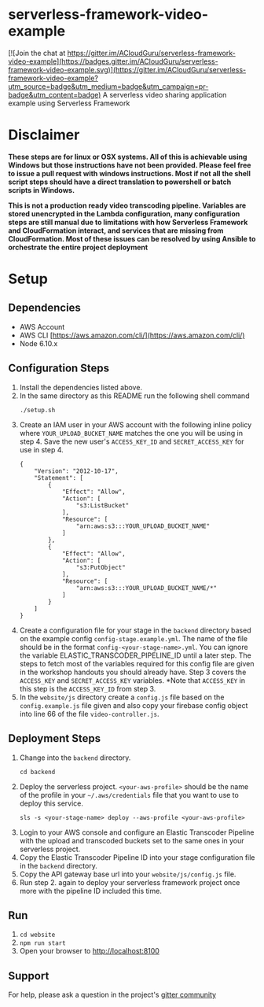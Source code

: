 # serverless-framework-video-example

[![Join the chat at https://gitter.im/ACloudGuru/serverless-framework-video-example](https://badges.gitter.im/ACloudGuru/serverless-framework-video-example.svg)](https://gitter.im/ACloudGuru/serverless-framework-video-example?utm_source=badge&utm_medium=badge&utm_campaign=pr-badge&utm_content=badge)
A serverless video sharing application example using Serverless Framework

# Disclaimer
**These steps are for linux or OSX systems. All of this is achievable using Windows but those instructions have not been provided. Please feel free to issue a pull request with windows instructions. Most if not all the shell script steps should have a direct translation to powershell or batch scripts in Windows.**

**This is not a production ready video transcoding pipeline. Variables are stored unencrypted in the Lambda configuration, many configuration steps are still manual due to limitations with how Serverless Framework and CloudFormation interact, and services that are missing from CloudFormation. Most of these issues can be resolved by using Ansible to orchestrate the entire project deployment**

# Setup
## Dependencies
* AWS Account
* AWS CLI [https://aws.amazon.com/cli/](https://aws.amazon.com/cli/)
* Node 6.10.x

## Configuration Steps
1. Install the dependencies listed above.
2. In the same directory as this README run the following shell command
    ```
    ./setup.sh
    ```
3. Create an IAM user in your AWS account with the following inline policy where `YOUR_UPLOAD_BUCKET_NAME` matches the one you will be using in step 4. Save the new user's `ACCESS_KEY_ID` and `SECRET_ACCESS_KEY` for use in step 4.
    ```
    {
        "Version": "2012-10-17",
        "Statement": [
            {
                "Effect": "Allow",
                "Action": [
                    "s3:ListBucket"
                ],
                "Resource": [
                    "arn:aws:s3:::YOUR_UPLOAD_BUCKET_NAME"
                ]
            },
            {
                "Effect": "Allow",
                "Action": [
                    "s3:PutObject"
                ],
                "Resource": [
                    "arn:aws:s3:::YOUR_UPLOAD_BUCKET_NAME/*"
                ]
            }
        ]
    }
    ```
4. Create a configuration file for your stage in the `backend` directory based on the example config `config-stage.example.yml`. The name of the file should be in the format `config-<your-stage-name>.yml`. You can ignore the variable ELASTIC_TRANSCODER_PIPELINE_ID until a later step. The steps to fetch most of the variables required for this config file are given in the workshop handouts you should already have. Step 3 covers the `ACCESS_KEY` and `SECRET_ACCESS_KEY` variables. *Note that `ACCESS_KEY` in this step is the `ACCESS_KEY_ID` from step 3.
5. In the `website/js` directory create a `config.js` file based on the `config.example.js` file given and also copy your firebase config object into line 66 of the file `video-controller.js`.

## Deployment Steps
1. Change into the `backend` directory.
    ```
    cd backend
    ```
2. Deploy the serverless project. `<your-aws-profile>` should be the name of the profile in your `~/.aws/credentials` file that you want to use to deploy this service.
    ```
    sls -s <your-stage-name> deploy --aws-profile <your-aws-profile>
    ```
3. Login to your AWS console and configure an Elastic Transcoder Pipeline with the upload and transcoded buckets set to the same ones in your serverless project.
4. Copy the Elastic Transcoder Pipeline ID into your stage configuration file in the `backend` directory.
5. Copy the API gateway base url into your `website/js/config.js` file.
6. Run step 2. again to deploy your serverless framework project once more with the pipeline ID included this time.

## Run
1. `cd website`
2. `npm run start`
3. Open your browser to [http://localhost:8100](http://localhost:8100)

## Support
For help, please ask a question in the project's [gitter community](https://gitter.im/serverless-framework-video-example)